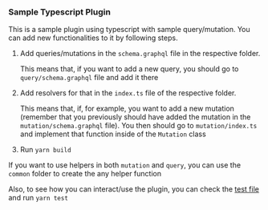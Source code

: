 ### Sample Typescript Plugin

This is a sample plugin using typescript with sample query/mutation.
You can add new functionalities to it by following steps.

1. Add queries/mutations in the `schema.graphql` file in the respective folder.

   This means that, if you want to add a new query, you should go to `query/schema.graphql` file and add it there

2. Add resolvers for that in the `index.ts` file of the respective folder.

   This means that, if, for example, you want to add a new mutation (remember that you previously should have added the mutation in the `mutation/schema.graphql` file). You then should go to `mutation/index.ts` and implement that function inside of the `Mutation` class

3. Run `yarn build`

If you want to use helpers in both `mutation` and `query`, you can use the `common` folder to create the any helper function

Also, to see how you can interact/use the plugin, you can check the [test file](./src/__tests__/e2e.spec.ts) and run `yarn test`

